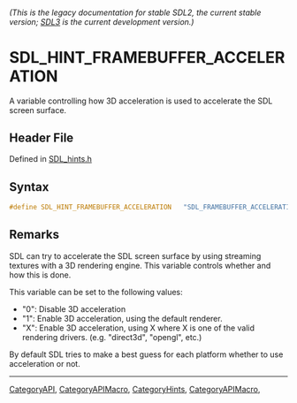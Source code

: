 ###### (This is the legacy documentation for stable SDL2, the current stable version; [SDL3](https://wiki.libsdl.org/SDL3/) is the current development version.)
# SDL_HINT_FRAMEBUFFER_ACCELERATION

A variable controlling how 3D acceleration is used to accelerate the SDL screen surface.

## Header File

Defined in [SDL_hints.h](https://github.com/libsdl-org/SDL/blob/SDL2/include/SDL_hints.h)

## Syntax

```c
#define SDL_HINT_FRAMEBUFFER_ACCELERATION   "SDL_FRAMEBUFFER_ACCELERATION"
```

## Remarks

SDL can try to accelerate the SDL screen surface by using streaming
textures with a 3D rendering engine. This variable controls whether and how
this is done.

This variable can be set to the following values:

- "0": Disable 3D acceleration
- "1": Enable 3D acceleration, using the default renderer.
- "X": Enable 3D acceleration, using X where X is one of the valid
  rendering drivers. (e.g. "direct3d", "opengl", etc.)

By default SDL tries to make a best guess for each platform whether to use
acceleration or not.

----
[CategoryAPI](CategoryAPI), [CategoryAPIMacro](CategoryAPIMacro), [CategoryHints](CategoryHints), [CategoryAPIMacro](CategoryAPIMacro), 

